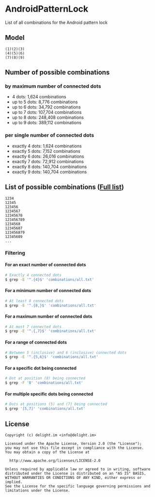 # AndroidPatternLock

List of all combinations for the Android pattern lock

## Model

```
(1)(2)(3)
(4)(5)(6)
(7)(8)(9)
```

## Number of possible combinations

### by maximum number of connected dots

 * 4 dots: 1,624 combinations
 * up to 5 dots: 8,776 combinations
 * up to 6 dots: 34,792 combinations
 * up to 7 dots: 107,704 combinations
 * up to 8 dots: 248,408 combinations
 * up to 9 dots: 389,112 combinations

### per single number of connected dots

 * exactly 4 dots: 1,624 combinations
 * exactly 5 dots: 7,152 combinations
 * exactly 6 dots: 26,016 combinations
 * exactly 7 dots: 72,912 combinations
 * exactly 8 dots: 140,704 combinations
 * exactly 9 dots: 140,704 combinations

## List of possible combinations ([Full list](combinations/all.txt))

```
1234
12345
123456
1234567
12345678
123456789
1234568
12345687
123456879
12345689
...
```

### Filtering

#### For an exact number of connected dots

```bash
# Exactly 4 connected dots
$ grep -E '^.{4}$' 'combinations/all.txt'
```

#### For a minimum number of connected dots

```bash
# At least 8 connected dots
$ grep -E '^.{8,}$' 'combinations/all.txt'
```

#### For a maximum number of connected dots

```bash
# At most 7 connected dots
$ grep -E '^.{,7}$' 'combinations/all.txt'
```

#### For a range of connected dots

```bash
# Between 5 (inclusive) and 6 (inclusive) connected dots
$ grep -E '^.{5,6}$' 'combinations/all.txt'
```

#### For a specific dot being connected

```bash
# Dot at position (8) being connected
$ grep -F '8' 'combinations/all.txt'
```

#### For multiple specific dots being connected

```bash
# Dots at positions (5) and (7) being connected
$ grep '[5,7]' 'combinations/all.txt'
```

## License

```
Copyright (c) delight.im <info@delight.im>

Licensed under the Apache License, Version 2.0 (the "License");
you may not use this file except in compliance with the License.
You may obtain a copy of the License at

  http://www.apache.org/licenses/LICENSE-2.0

Unless required by applicable law or agreed to in writing, software
distributed under the License is distributed on an "AS IS" BASIS,
WITHOUT WARRANTIES OR CONDITIONS OF ANY KIND, either express or implied.
See the License for the specific language governing permissions and
limitations under the License.
```
